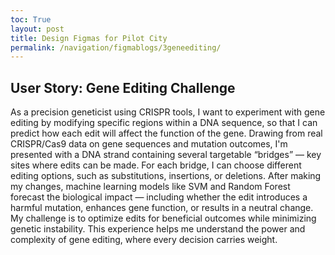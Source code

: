 ```yaml
---
toc: True
layout: post
title: Design Figmas for Pilot City
permalink: /navigation/figmablogs/3geneediting/
---
```


<h2> User Story: Gene Editing Challenge</h2>

<p>As a precision geneticist using CRISPR tools,
I want to experiment with gene editing by modifying specific regions within a DNA sequence,
so that I can predict how each edit will affect the function of the gene.
Drawing from real CRISPR/Cas9 data on gene sequences and mutation outcomes, I'm presented with a DNA strand containing several targetable “bridges” — key sites where edits can be made.
For each bridge, I can choose different editing options, such as substitutions, insertions, or deletions.
After making my changes, machine learning models like SVM and Random Forest forecast the biological impact — including whether the edit introduces a harmful mutation, enhances gene function, or results in a neutral change.
My challenge is to optimize edits for beneficial outcomes while minimizing genetic instability. This experience helps me understand the power and complexity of gene editing, where every decision carries weight.</p>